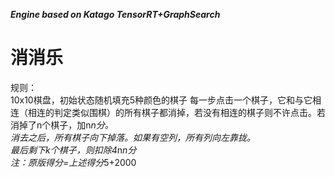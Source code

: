 ***Engine based on Katago TensorRT+GraphSearch***   
# 消消乐   
   
规则：   
10x10棋盘，初始状态随机填充5种颜色的棋子
每一步点击一个棋子，它和与它相连（相连的判定类似围棋）的所有棋子都消掉，若没有相连的棋子则不许点击。若消掉了n个棋子，加n*n分。   
消去之后，所有棋子向下掉落。如果有空列，所有列向左靠拢。   
最后剩下k个棋子，则扣除4*n*n分   
注：原版得分=上述得分*5+2000   
